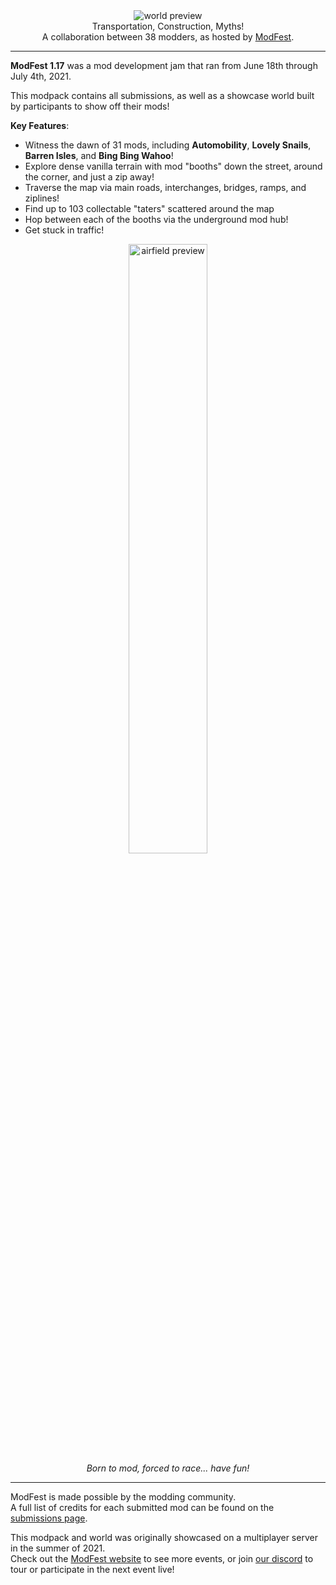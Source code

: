 <!--suppress HtmlDeprecatedTag, XmlDeprecatedElement -->
<center><img alt="world preview" src="https://cdn.modrinth.com/data/J8ZigqmW/images/59df9a25db73bd2afe422d14a9a8d29530ef7ebc.webp" /></center>

<center>
Transportation, Construction, Myths!<br/>
A collaboration between 38 modders, as hosted by <a href="https://modfest.net">ModFest</a>.
</center>

---

**ModFest 1.17** was a mod development jam that ran from June 18th through July 4th, 2021.

This modpack contains all submissions, as well as a showcase world built by participants to show off their mods!

**Key Features**:
- Witness the dawn of 31 mods, including **Automobility**, **Lovely Snails**, **Barren Isles**, and **Bing Bing Wahoo**!
- Explore dense vanilla terrain with mod "booths" down the street, around the corner, and just a zip away!
- Traverse the map via main roads, interchanges, bridges, ramps, and ziplines!
- Find up to 103 collectable "taters" scattered around the map 
- Hop between each of the booths via the underground mod hub!
- Get stuck in traffic!

<center>
<img width="50%" alt="airfield preview" src="https://cdn.modrinth.com/data/J8ZigqmW/images/6011594712c08665ec8e8ad984ac83748bb8154c.png"/><br/>
<i>Born to mod, forced to race... have fun!</i>
</center>

---

ModFest is made possible by the modding community.<br/>
A full list of credits for each submitted mod can be found on the [submissions page](https://modfest.net/1.17/submissions).

This modpack and world was originally showcased on a multiplayer server in the summer of 2021.</br>
Check out the [ModFest website](https://modfest.net) to see more events, or join [our discord](https://discord.gg/gn543Ee) to tour or participate in the next event live!